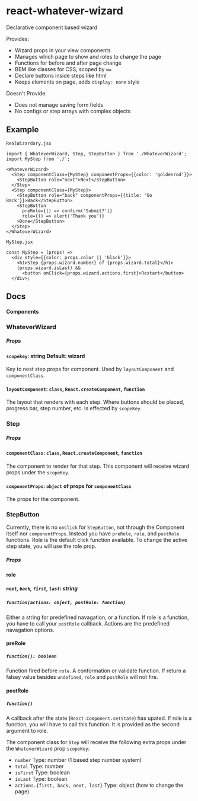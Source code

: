 # react-whatever-wizard
Declarative component based wizard

Provides:
- Wizard props in your view components
- Manages which page to show and roles to change the page
- Functions for before and after page change
- BEM like classes for CSS, scoped by `ww`
- Declare buttons inside steps like html
- Keeps elements on page, adds `display: none` style

Doesn't Provide:
- Does not manage saving form fields
- No configs or step arrays with complex objects

## Example
`RealWizardary.jsx`
```
import { WhateverWizard, Step, StepButton } from './WhateverWizard';
import MyStep from './';

<WhateverWizard>
  <Step componentClass={MyStep} componentProps={{color: 'goldenrod'}}>
    <StepButton role="next">Next</StepButton>
  </Step>
  <Step componentClass={MyStep}>
    <StepButton role="back" componentProps={{title: 'Go Back'}}>Back</StepButton>
    <StepButton
      preRole={() => confirm('Submit?')}
      role={() => alert('Thank you')}
    >Done</StepButton>
  </Step>
</WhateverWizard>
```

`MyStep.jsx`
```
const MyStep = (props) =>
  <div style={{color: props.color || 'black'}}>
    <h1>Step {props.wizard.number} of {props.wizard.total}</h1>
    (props.wizard.isLast) &&
      <button onClick={props.wizard.actions.first}>Restart</button>
  </div>;
```


## Docs

#### Components
### WhateverWizard
##### Props
#### `scopekey`: string Default: wizard
Key to nest step props for component. Used by `layoutComponent` and `componentClass`.

#### `layoutComponent`: `class`, `React.createComponent`, `function`
The layout that renders with each step. Where buttons should be placed, progress bar, step number, etc.
Is effected by `scopeKey`.

### Step
##### Props
#### `componentClass`: `class`, `React.createComponent`, `function`
The component to render for that step. This component will receive wizard props under the `scopeKey`.

#### `componentProps`: `object` of props for `componentClass`
The props for the component.

### StepButton
Currently, there is no `onClick` for `StepButton`, not through the Component itself nor `componentProps`.
Instead you have `preRole`, `role`, and `postRole` functions.
Role is the default click function available.
To change the active step state, you will use the role prop.

##### Props
#### role
##### `next`, `back`, `first`, `last`: string
##### `function(actions: object, postRole: function)`
Either a string for predefined navagation, or a function.
If role is a function, you have to call your `postRole` callback. Actions are the predefined navagation options.

#### preRole
##### `function(): boolean`
Function fired before `role`. A conformation or validate function.
If return a falsey value besides `undefined`, `role` and `postRole` will not fire.

#### postRole
##### `function()`
A callback after the state (`React.Component.setState`) has upated.
If role is a function, you will have to call this function.
It is provided as the second argument to role.



The component class for `Step` will receive the following extra props under the `WhateverWizard` prop `scopeKey`:
- `number` Type: number (1 based step number system)
- `total` Type: number
- `isFirst` Type: boolean
- `isLast` Type: boolean
- `actions.{first, back, next, last}` Type: object (how to change the page)
